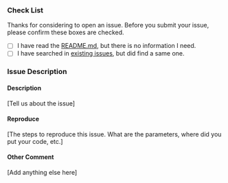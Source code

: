### Check List

Thanks for considering to open an issue. Before you submit your issue, please confirm these boxes are checked.

- [ ] I have read the [README.md](https://github.com/LPD-iOS/LPDAdditionsKit/blob/master/README.md), but there is no information I need.
- [ ] I have searched in [existing issues](https://github.com/LPD-iOS/LPDAdditionsKit/issues?utf8=%E2%9C%93&q=is%3Aissue), but did find a same one.

### Issue Description

#### Description

[Tell us about the issue]

#### Reproduce

[The steps to reproduce this issue. What are the parameters, where did you put your code, etc.]

#### Other Comment

[Add anything else here]
